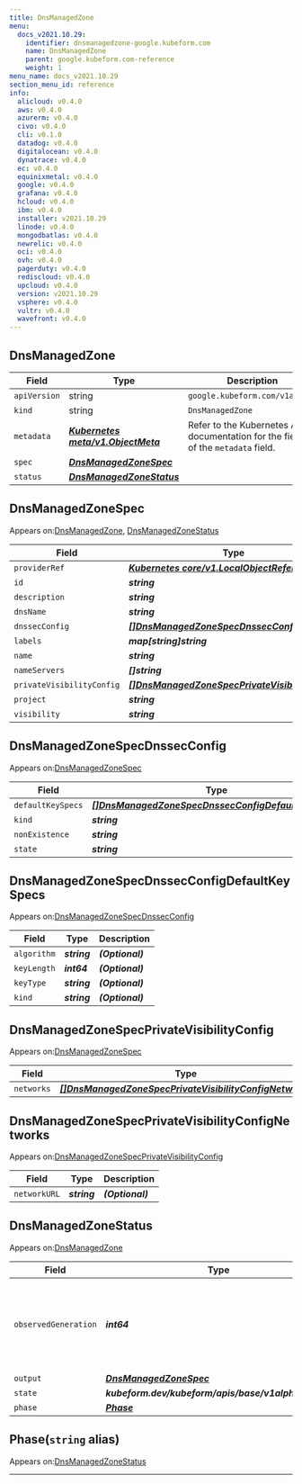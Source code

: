 ```yaml
---
title: DnsManagedZone
menu:
  docs_v2021.10.29:
    identifier: dnsmanagedzone-google.kubeform.com
    name: DnsManagedZone
    parent: google.kubeform.com-reference
    weight: 1
menu_name: docs_v2021.10.29
section_menu_id: reference
info:
  alicloud: v0.4.0
  aws: v0.4.0
  azurerm: v0.4.0
  civo: v0.4.0
  cli: v0.1.0
  datadog: v0.4.0
  digitalocean: v0.4.0
  dynatrace: v0.4.0
  ec: v0.4.0
  equinixmetal: v0.4.0
  google: v0.4.0
  grafana: v0.4.0
  hcloud: v0.4.0
  ibm: v0.4.0
  installer: v2021.10.29
  linode: v0.4.0
  mongodbatlas: v0.4.0
  newrelic: v0.4.0
  oci: v0.4.0
  ovh: v0.4.0
  pagerduty: v0.4.0
  rediscloud: v0.4.0
  upcloud: v0.4.0
  version: v2021.10.29
  vsphere: v0.4.0
  vultr: v0.4.0
  wavefront: v0.4.0
---
```


## DnsManagedZone
| Field | Type | Description |
| ------ | ----- | ----------- |
| `apiVersion` | string | `google.kubeform.com/v1alpha1` |
|    `kind` | string | `DnsManagedZone` |
| `metadata` | ***[Kubernetes meta/v1.ObjectMeta](https://v1-18.docs.kubernetes.io/docs/reference/generated/kubernetes-api/v1.18/#objectmeta-v1-meta)***|Refer to the Kubernetes API documentation for the fields of the `metadata` field.|
| `spec` | ***[DnsManagedZoneSpec](#dnsmanagedzonespec)***||
| `status` | ***[DnsManagedZoneStatus](#dnsmanagedzonestatus)***||
## DnsManagedZoneSpec

Appears on:[DnsManagedZone](#dnsmanagedzone), [DnsManagedZoneStatus](#dnsmanagedzonestatus)

| Field | Type | Description |
| ------ | ----- | ----------- |
| `providerRef` | ***[Kubernetes core/v1.LocalObjectReference](https://v1-18.docs.kubernetes.io/docs/reference/generated/kubernetes-api/v1.18/#localobjectreference-v1-core)***||
| `id` | ***string***||
| `description` | ***string***| ***(Optional)*** |
| `dnsName` | ***string***||
| `dnssecConfig` | ***[[]DnsManagedZoneSpecDnssecConfig](#dnsmanagedzonespecdnssecconfig)***| ***(Optional)*** |
| `labels` | ***map[string]string***| ***(Optional)*** |
| `name` | ***string***||
| `nameServers` | ***[]string***| ***(Optional)*** |
| `privateVisibilityConfig` | ***[[]DnsManagedZoneSpecPrivateVisibilityConfig](#dnsmanagedzonespecprivatevisibilityconfig)***| ***(Optional)*** |
| `project` | ***string***| ***(Optional)*** |
| `visibility` | ***string***| ***(Optional)*** |
## DnsManagedZoneSpecDnssecConfig

Appears on:[DnsManagedZoneSpec](#dnsmanagedzonespec)

| Field | Type | Description |
| ------ | ----- | ----------- |
| `defaultKeySpecs` | ***[[]DnsManagedZoneSpecDnssecConfigDefaultKeySpecs](#dnsmanagedzonespecdnssecconfigdefaultkeyspecs)***| ***(Optional)*** |
| `kind` | ***string***| ***(Optional)*** |
| `nonExistence` | ***string***| ***(Optional)*** |
| `state` | ***string***| ***(Optional)*** |
## DnsManagedZoneSpecDnssecConfigDefaultKeySpecs

Appears on:[DnsManagedZoneSpecDnssecConfig](#dnsmanagedzonespecdnssecconfig)

| Field | Type | Description |
| ------ | ----- | ----------- |
| `algorithm` | ***string***| ***(Optional)*** |
| `keyLength` | ***int64***| ***(Optional)*** |
| `keyType` | ***string***| ***(Optional)*** |
| `kind` | ***string***| ***(Optional)*** |
## DnsManagedZoneSpecPrivateVisibilityConfig

Appears on:[DnsManagedZoneSpec](#dnsmanagedzonespec)

| Field | Type | Description |
| ------ | ----- | ----------- |
| `networks` | ***[[]DnsManagedZoneSpecPrivateVisibilityConfigNetworks](#dnsmanagedzonespecprivatevisibilityconfignetworks)***| ***(Optional)*** |
## DnsManagedZoneSpecPrivateVisibilityConfigNetworks

Appears on:[DnsManagedZoneSpecPrivateVisibilityConfig](#dnsmanagedzonespecprivatevisibilityconfig)

| Field | Type | Description |
| ------ | ----- | ----------- |
| `networkURL` | ***string***| ***(Optional)*** |
## DnsManagedZoneStatus

Appears on:[DnsManagedZone](#dnsmanagedzone)

| Field | Type | Description |
| ------ | ----- | ----------- |
| `observedGeneration` | ***int64***| ***(Optional)*** Resource generation, which is updated on mutation by the API Server.|
| `output` | ***[DnsManagedZoneSpec](#dnsmanagedzonespec)***| ***(Optional)*** |
| `state` | ***kubeform.dev/kubeform/apis/base/v1alpha1.State***| ***(Optional)*** |
| `phase` | ***[Phase](#phase)***| ***(Optional)*** |
## Phase(`string` alias)

Appears on:[DnsManagedZoneStatus](#dnsmanagedzonestatus)

---
